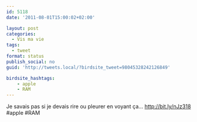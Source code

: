 ```yaml
---
id: 5118
date: '2011-08-01T15:00:02+02:00'

layout: post
categories:
  - Vis ma vie
tags:
  - tweet
format: status
publish_social: no
guid: 'http://tweets.local/?birdsite_tweet=98045328242126849'

birdsite_hashtags:
    - apple
    - RAM
---
```


Je savais pas si je devais rire ou pleurer en voyant ça… http://bit.ly/nJz318 #apple #RAM